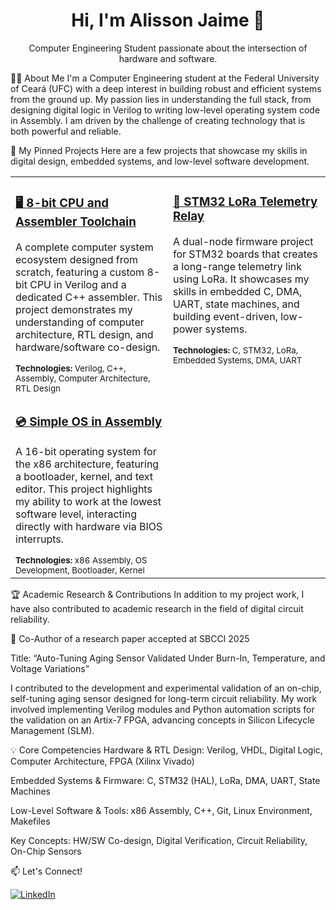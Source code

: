 <h1 align="center">Hi, I'm Alisson Jaime 👋</h1>
<p align="center">
Computer Engineering Student passionate about the intersection of hardware and software.
</p>

👨‍💻 About Me
I'm a Computer Engineering student at the Federal University of Ceará (UFC) with a deep interest in building robust and efficient systems from the ground up. My passion lies in understanding the full stack, from designing digital logic in Verilog to writing low-level operating system code in Assembly. I am driven by the challenge of creating technology that is both powerful and reliable.

🚀 My Pinned Projects
Here are a few projects that showcase my skills in digital design, embedded systems, and low-level software development.

<table width="100%">
<tr>
<td width="50%" valign="top">
<h3><a href="https://github.com/alissonjsb4/8-bit-cpu-and-assembler-toolchain">🖥️ 8-bit CPU and Assembler Toolchain</a></h3>
<p>A complete computer system ecosystem designed from scratch, featuring a custom 8-bit CPU in Verilog and a dedicated C++ assembler. This project demonstrates my understanding of computer architecture, RTL design, and hardware/software co-design.</p>
<sub><b>Technologies:</b> Verilog, C++, Assembly, Computer Architecture, RTL Design</sub>
</td>
<td width="50%" valign="top">
<h3><a href="https://github.com/alissonjsb4/stm32-lora-telemetry-relay">📡 STM32 LoRa Telemetry Relay</a></h3>
<p>A dual-node firmware project for STM32 boards that creates a long-range telemetry link using LoRa. It showcases my skills in embedded C, DMA, UART, state machines, and building event-driven, low-power systems.</p>
<sub><b>Technologies:</b> C, STM32, LoRa, Embedded Systems, DMA, UART</sub>
</td>
</tr>
<tr>
<td width="50%" valign="top">
<h3><a href="https://github.com/alissonjsb4/simple-os-x86">💿 Simple OS in Assembly</a></h3>
<p>A 16-bit operating system for the x86 architecture, featuring a bootloader, kernel, and text editor. This project highlights my ability to work at the lowest software level, interacting directly with hardware via BIOS interrupts.</p>
<sub><b>Technologies:</b> x86 Assembly, OS Development, Bootloader, Kernel</sub>
</td>
<td width="50%" valign="top">
<!-- You can add a fourth project here in the future! -->
</td>
</tr>
</table>

🏆 Academic Research & Contributions
In addition to my project work, I have also contributed to academic research in the field of digital circuit reliability.

📄 Co-Author of a research paper accepted at SBCCI 2025

Title: “Auto-Tuning Aging Sensor Validated Under Burn-In, Temperature, and Voltage Variations”

I contributed to the development and experimental validation of an on-chip, self-tuning aging sensor designed for long-term circuit reliability. My work involved implementing Verilog modules and Python automation scripts for the validation on an Artix-7 FPGA, advancing concepts in Silicon Lifecycle Management (SLM).

💡 Core Competencies
Hardware & RTL Design: Verilog, VHDL, Digital Logic, Computer Architecture, FPGA (Xilinx Vivado)

Embedded Systems & Firmware: C, STM32 (HAL), LoRa, DMA, UART, State Machines

Low-Level Software & Tools: x86 Assembly, C++, Git, Linux Environment, Makefiles

Key Concepts: HW/SW Co-design, Digital Verification, Circuit Reliability, On-Chip Sensors

📫 Let's Connect!

[![LinkedIn](https://img.shields.io/badge/LinkedIn-blue?logo=linkedin&style=flat-square)](https://www.linkedin.com/in/alissonjsb4?utm_source=share&utm_campaign=share_via&utm_content=profile&utm_medium=android_app)
